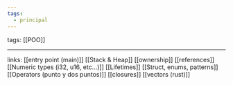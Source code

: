 ```yaml
---
tags:
  - principal
---
```

tags: [[POO]]

---

links:
[[entry point  (main)]]
[[Stack & Heap]]
[[ownership]]
[[references]]
[[Numeric types (i32, u16, etc...)]]
[[Lifetimes]]
[[Struct, enums, patterns]]
[[Operators (punto y dos puntos)]]
[[closures]]
[[vectors (rust)]]
